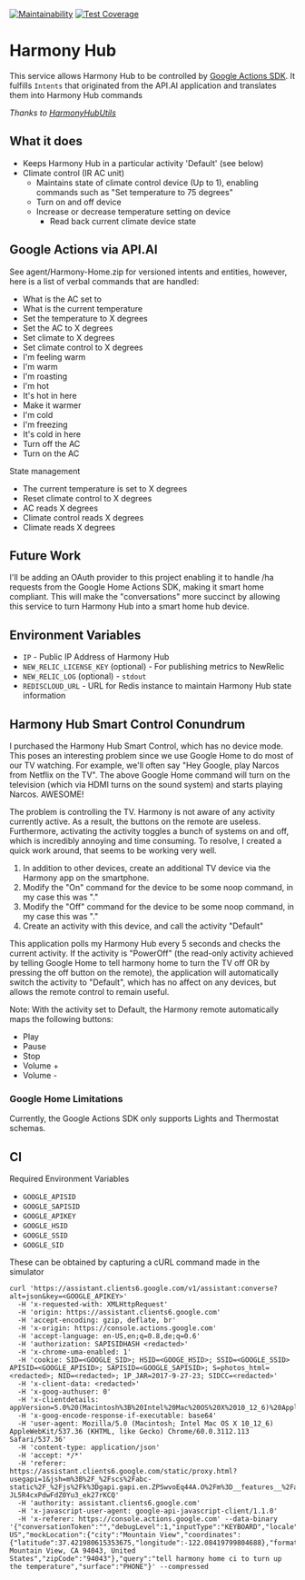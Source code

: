 [![Maintainability](https://api.codeclimate.com/v1/badges/48729c036f1c631f98d6/maintainability)](https://codeclimate.com/github/futbolpal/harmony-home/maintainability)
[![Test Coverage](https://api.codeclimate.com/v1/badges/48729c036f1c631f98d6/test_coverage)](https://codeclimate.com/github/futbolpal/harmony-home/test_coverage)

# Harmony Hub

This service allows Harmony Hub to be controlled by [Google Actions SDK](https://developers.google.com/actions/).  It fulfills `Intents` that originated from the API.AI application and translates them into Harmony Hub commands

_Thanks to [HarmonyHubUtils](https://github.com/sushilks/harmonyHubUtil)_

## What it does
- Keeps Harmony Hub in a particular activity 'Default' (see below)
- Climate control (IR AC unit)
    - Maintains state of climate control device (Up to 1), enabling commands such as "Set temperature to 75 degrees"
    - Turn on and off device
    - Increase or decrease temperature setting on device
		- Read back current climate device state

## Google Actions via API.AI
See agent/Harmony-Home.zip for versioned intents and entities, however, here is a list of verbal commands that are handled:

- What is the AC set to
- What is the current temperature
- Set the temperature to X degrees
- Set the AC to X degrees
- Set climate to X degrees
- Set climate control to X degrees
- I'm feeling warm
- I'm warm
- I'm roasting
- I'm hot
- It's hot in here
- Make it warmer
- I'm cold
- I'm freezing
- It's cold in here
- Turn off the AC
- Turn on the AC

State management		
- The current temperature is set to X degrees
- Reset climate control to X degrees
- AC reads X degrees
- Climate control reads X degrees
- Climate reads X degrees

## Future Work
I'll be adding an OAuth provider to this project enabling it to handle /ha requests from the Google Home Actions SDK, making it smart home compliant.  This will make the "conversations" more succinct by allowing this service to turn Harmony Hub into a smart home hub device.

## Environment Variables
- `IP` - Public IP Address of Harmony Hub
- `NEW_RELIC_LICENSE_KEY` (optional) - For publishing metrics to NewRelic
- `NEW_RELIC_LOG` (optional) - `stdout` 
- `REDISCLOUD_URL` - URL for Redis instance to maintain Harmony Hub state information

## Harmony Hub Smart Control Conundrum

I purchased the Harmony Hub Smart Control, which has no device mode.  This poses an interesting problem since we use Google Home to do most of our TV watching.  For example, we'll often say "Hey Google, play Narcos from Netflix on the TV".  The above Google Home command will turn on the television (which via HDMI turns on the sound system) and starts playing Narcos.  AWESOME!

The problem is controlling the TV.  Harmony is not aware of any activity currently active.  As a result, the buttons on the remote are useless.  Furthermore, activating the activity toggles a bunch of systems on and off, which is incredibly annoying and time consuming.  To resolve, I created a quick work around, that seems to be working very well.

1.  In addition to other devices, create an additional TV device via the Harmony app on the smartphone.  
2.  Modify the "On" command for the device to be some noop command, in my case this was "."
3.  Modify the "Off" command for the device to be some noop command, in my case this was "."
4.  Create an activity with this device, and call the activity "Default"

This application polls my Harmony Hub every 5 seconds and checks the current activity.  If the activity is "PowerOff" (the read-only activity achieved by telling Google Home to tell harmony home to turn the TV off OR by pressing the off button on the remote), the application will automatically switch the activity to "Default", which has no affect on any devices, but allows the remote control to remain useful.

Note: With the activity set to Default, the Harmony remote automatically maps the following buttons:
- Play
- Pause
- Stop
- Volume +
- Volume -

### Google Home Limitations
Currently, the Google Actions SDK only supports Lights and Thermostat schemas.


## CI

Required Environment Variables
- `GOOGLE_APISID`
- `GOOGLE_SAPISID`
- `GOOGLE_APIKEY`
- `GOOGLE_HSID`
- `GOOGLE_SSID`
- `GOOGLE_SID`

These can be obtained by capturing a cURL command made in the simulator

```
curl 'https://assistant.clients6.google.com/v1/assistant:converse?alt=json&key=<GOOGLE_APIKEY>' 
  -H 'x-requested-with: XMLHttpRequest' 
  -H 'origin: https://assistant.clients6.google.com' 
  -H 'accept-encoding: gzip, deflate, br' 
  -H 'x-origin: https://console.actions.google.com' 
  -H 'accept-language: en-US,en;q=0.8,de;q=0.6' 
  -H 'authorization: SAPISIDHASH <redacted>' 
  -H 'x-chrome-uma-enabled: 1' 
  -H 'cookie: SID=<GOOGLE_SID>; HSID=<GOOGE_HSID>; SSID=<GOOGLE_SSID> APISID=<GOOGLE_APISID>; SAPISID=<GOOGLE_SAPISID>; S=photos_html=<redacted>; NID=<redacted>; 1P_JAR=2017-9-27-23; SIDCC=<redacted>' 
  -H 'x-client-data: <redacted>' 
  -H 'x-goog-authuser: 0' 
  -H 'x-clientdetails: appVersion=5.0%20(Macintosh%3B%20Intel%20Mac%20OS%20X%2010_12_6)%20AppleWebKit%2F537.36%20(KHTML%2C%20like%20Gecko)%20Chrome%2F60.0.3112.113%20Safari%2F537.36&platform=MacIntel&userAgent=Mozilla%2F5.0%20(Macintosh%3B%20Intel%20Mac%20OS%20X%2010_12_6)%20AppleWebKit%2F537.36%20(KHTML%2C%20like%20Gecko)%20Chrome%2F60.0.3112.113%20Safari%2F537.36' 
  -H 'x-goog-encode-response-if-executable: base64' 
  -H 'user-agent: Mozilla/5.0 (Macintosh; Intel Mac OS X 10_12_6) AppleWebKit/537.36 (KHTML, like Gecko) Chrome/60.0.3112.113 Safari/537.36' 
  -H 'content-type: application/json' 
  -H 'accept: */*' 
  -H 'referer: https://assistant.clients6.google.com/static/proxy.html?usegapi=1&jsh=m%3B%2F_%2Fscs%2Fabc-static%2F_%2Fjs%2Fk%3Dgapi.gapi.en.ZPSwvoEq44A.O%2Fm%3D__features__%2Fam%3DAAg%2Frt%3Dj%2Fd%3D1%2Frs%3DAHpOoo8-JL5R4cxPdwFdZ0Yu3_ek27rKCQ' 
  -H 'authority: assistant.clients6.google.com' 
  -H 'x-javascript-user-agent: google-api-javascript-client/1.1.0' 
  -H 'x-referer: https://console.actions.google.com' --data-binary '{"conversationToken":"","debugLevel":1,"inputType":"KEYBOARD","locale":"en-US","mockLocation":{"city":"Mountain View","coordinates":{"latitude":37.421980615353675,"longitude":-122.08419799804688},"formattedAddress":"Googleplex, Mountain View, CA 94043, United States","zipCode":"94043"},"query":"tell harmony home ci to turn up the temperature","surface":"PHONE"}' --compressed
```
